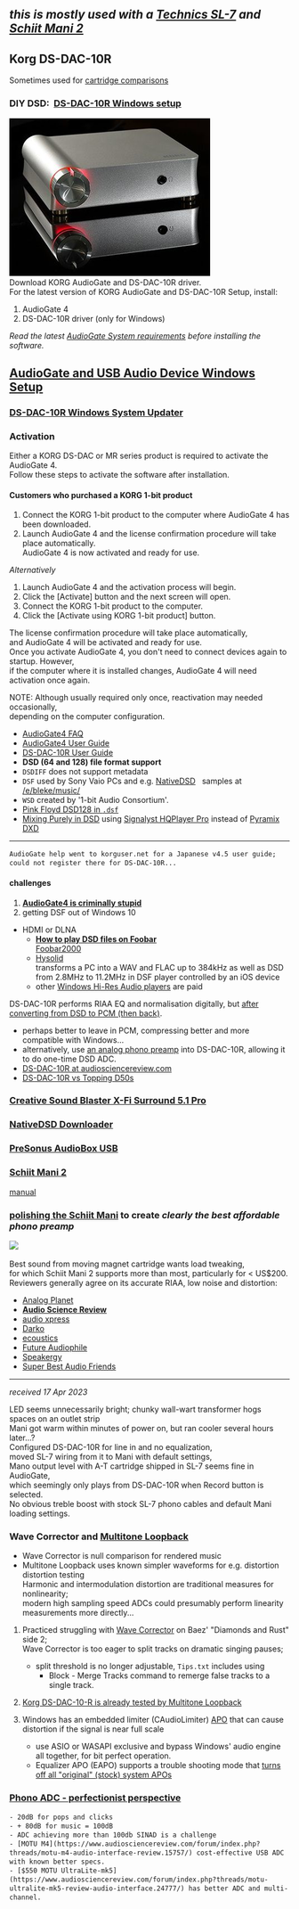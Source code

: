 *this is mostly used with a [Technics SL-7](https://blekenbleu.github.io/SL-7/) and [Schiit Mani 2](#schiit-mani-2)*  
---

## Korg DS-DAC-10R  

Sometimes used for [cartridge comparisons](https://blekenbleu.github.io/SL-7/delta_T4P.htm)  

### DIY DSD:  [DS-DAC-10R Windows setup](https://www.korg.com/us/products/audio/audiogate4/download.php)

![](DS-DAC-10R.jpg)  
Download KORG AudioGate and DS-DAC-10R driver.  
For the latest version of KORG AudioGate and DS-DAC-10R Setup, install:

1.  AudioGate 4
2.  DS-DAC-10R driver (only for Windows)

_Read the latest [AudioGate System requirements](https://www.korg.com/products/audio/audiogate4/page_1.php) before installing the software._  

[AudioGate and USB Audio Device Windows Setup](https://www.korg.com/us/support/download/software/0/529/2583/)
-------------------------------------------------------------------------------------------------------------

### [DS-DAC-10R Windows System Updater](https://www.korg.com/us/support/download/software/0/528/2625/)

### Activation

Either a KORG DS-DAC or MR series product is required to activate the AudioGate 4.  
Follow these steps to activate the software after installation.

#### Customers who purchased a KORG 1-bit product

1.  Connect the KORG 1-bit product to the computer where AudioGate 4 has been downloaded.
2.  Launch AudioGate 4 and the license confirmation procedure will take place automatically.  
    AudioGate 4 is now activated and ready for use.

  
_Alternatively_  

1.  Launch AudioGate 4 and the activation process will begin.
2.  Click the \[Activate\] button and the next screen will open.
3.  Connect the KORG 1-bit product to the computer.
4.  Click the \[Activate using KORG 1-bit product\] button.

The license confirmation procedure will take place automatically,  
and AudioGate 4 will be activated and ready for use.  
Once you activate AudioGate 4, you don't need to connect devices again to startup. However,  
if the computer where it is installed changes, AudioGate 4 will need activation once again.  
  
NOTE: Although usually required only once, reactivation may needed occasionally,  
depending on the computer configuration.

-   [AudioGate4 FAQ](AudioGate_4_Faq_E2_2.pdf)
-   [AudioGate4 User Guide](AudioGate4_E3a.pdf)
-   [DS-DAC-10R User Guide](DS-DAC-10R_OM_E4.pdf)
-   **DSD (64 and 128) file format support**
-   `DSDIFF` does not support metadata
-   `DSF` used by Sony Vaio PCs and e.g. [NativeDSD](https://www.nativedsd.com/free-dsd-download/)   samples at [/e/bleke/music/](E_bleke_music_.md)
-   `WSD` created by '1-bit Audio Consortium'.
-   [Pink Floyd DSD128 in `.dsf`](https://archive.org/details/pink-floyd-1973-1994-DSD128)
-   [Mixing Purely in DSD](https://www.nativedsd.com/news/mixing-in-pure-dsd-no-pcm-allowed/) using [Signalyst HQPlayer Pro](https://www.signalyst.com/professional.html) instead of [Pyramix DXD](https://www.merging.com/highlights/high-resolution)
    
* * *
    
    AudioGate help went to korguser.net for a Japanese v4.5 user guide;  
    could not register there for DS-DAC-10R...
    
#### challenges

1. [**AudioGate4 is criminally stupid**](stupid.md)  
2. getting DSF out of Windows 10  
   
- HDMI or DLNA  
    - [**How to play DSD files on Foobar**](https://www.psaudio.com/blogs/how-to/how-to-play-dsd-files-on-foobar)  
          [Foobar2000](https://www.foobar2000.org/)  
    - [Hysolid](https://www.hysolid.com/)  
          transforms a PC into a WAV and FLAC up to 384kHz as well as DSD from 2.8MHz to 11.2MHz in DSF player controlled by an iOS device  
    - other [Windows Hi-Res Audio players](https://www.makeuseof.com/tag/best-windows-music-players-hi-res-audio/) are paid  

DS-DAC-10R performs RIAA EQ and normalisation digitally, but [after converting from DSD to PCM (then back)](https://darko.audio/2016/07/portable-vinyl-with-the-korg-ds-dac-10r-audiogate/).  
- perhaps better to leave in PCM, compressing better and more compatible with Windows...  
- alternatively, use [an analog phono preamp](#schiit-mani-2) into DS-DAC-10R, allowing it to do one-time DSD ADC.
- [DS-DAC-10R at audiosciencereview.com](https://www.audiosciencereview.com/forum/index.php?threads/phono-preamp-with-usb-output-recommendation.36058/post-1275029)
- [DS-DAC-10R vs Topping D50s](https://www.audiosciencereview.com/forum/index.php?threads/beta-test-multitone-loopback-analyzer-software.27844/post-1284540)

### [Creative Sound Blaster X-Fi Surround 5.1 Pro](https://files.creative.com/manualdn/Manuals/TSD/11754/MtA22ZLb0p/Sound%20Blaster%20X-Fi%20Surround%205.1%20Pro%20v3%20UG_EN.pdf)  
### [NativeDSD Downloader](https://help.nativedsd.com/en/collections/1826760-nativedsd-downloader)
### [PreSonus AudioBox USB](AudioBoxUSB_OwnersManual_EN1.pdf)  
### [Schiit Mani 2](https://www.schiit.com/products/)  
  [manual](https://www.schiit.com/public/upload/PDF/mani%202%20manual%201_2.pdf)  

### [polishing the Schiit Mani](https://www.head-fi.org/threads/schiit-happened-the-story-of-the-worlds-most-improbable-start-up.701900/page-5910#post-16832617) to create *clearly the best affordable phono preamp*  

![](https://www.schiit.com/public/upload/images/mani%202%20blk%20bottom%201920.jpg)  
  
Best sound from moving magnet cartridge wants load tweaking,  
for which Schiit Mani 2 supports more than most, particularly for < US$200.  
Reviewers generally agree on its accurate RIAA, low noise and distortion:  
- [Analog Planet](https://www.analogplanet.com/content/schiits-mani-2-mmmc-phono-preamp-goes-head-budget-phono-preamp-class-0)  
- [**Audio Science Review**](Mani_DJ-PreII.md)  
- [audio xpress](https://audioxpress.com/news/schiit-audio-introduces-the-great-mani-two-phono-preamplifier)  
- [Darko](https://darko.audio/2022/02/the-schiit-mani-2-is-your-next-phono-pre-amplifier/)  
- [ecoustics](https://www.ecoustics.com/products/schiit-mani-2-phono-preamp/)  
- [Future Audiophile](https://futureaudiophile.com/schiit-mani-2-phono-preamp-reviewed/)  
- [Speakergy](https://speakergy.com/schiit-mani-review/)  
- [Super Best Audio Friends](https://www.superbestaudiofriends.org/index.php?threads/schiit-mani-2-review.12025/)  
---
*received 17 Apr 2023*

LED seems unnecessarily bright; chunky wall-wart transformer hogs spaces on an outlet strip  
Mani got warm within minutes of power on, but ran cooler several hours later...?  
Configured DS-DAC-10R for line in and no equalization,  
moved SL-7 wiring from it to Mani with default settings,  
Mano output level with A-T cartridge shipped in SL-7 seems fine in AudioGate,  
which seemingly only plays from DS-DAC-10R when Record button is selected.  
No obvious treble boost with stock SL-7 phono cables and default Mani loading settings.  

### Wave Corrector and [Multitone Loopback](https://distortaudio.org/multitone.html)  
- Wave Corrector is null comparison for rendered music  
- Multitone Loopback uses known simpler waveforms for e.g. distortion distortion testing  
  Harmonic and intermodulation distortion are traditional measures for nonlinearity;  
  modern high sampling speed ADCs could presumably perform linearity measurements more directly...  

1. Practiced struggling with [Wave Corrector](https://blekenbleu.github.io/SL-7/WaveCorrector.html) on Baez' "Diamonds and Rust" side 2;  
Wave Corrector is too eager to split tracks on dramatic singing pauses;
	- split threshold is no longer adjustable, `Tips.txt` includes using  
		- Block - Merge Tracks command to remerge false tracks to a single track.
2. [Korg DS-DAC-10-R is already tested by Multitone Loopback](https://www.audiosciencereview.com/forum/index.php?threads/beta-test-multitone-loopback-analyzer-software.27844/post-1284540)  

3. Windows has an embedded limiter (CAudioLimiter) [APO](https://github.com/dechamps/APO) that can cause distortion if the signal is near full scale
	- use ASIO or WASAPI exclusive and bypass Windows' audio engine all together, for bit perfect operation.
	-  Equalizer APO (EAPO) supports a trouble shooting mode that [turns off all "original" (stock) system APOs](https://www.audiosciencereview.com/forum/index.php?threads/ending-the-windows-audio-quality-debate.19438/)  

### [Phono ADC - perfectionist perspective](https://www.audiosciencereview.com/forum/index.php?threads/which-adc-for-phono-signal-into-s-p-dif-or-toslink.43262/post-1532862)  

	- 20dB for pops and clicks
	- + 80dB for music = 100dB
	- ADC achieving more than 100db SINAD is a challenge
    - [MOTU M4](https://www.audiosciencereview.com/forum/index.php?threads/motu-m4-audio-interface-review.15757/) cost-effective USB ADC with known better specs.
	- [$550 MOTU UltraLite-mk5](https://www.audiosciencereview.com/forum/index.php?threads/motu-ultralite-mk5-review-audio-interface.24777/) has better ADC and multi-channel.  


